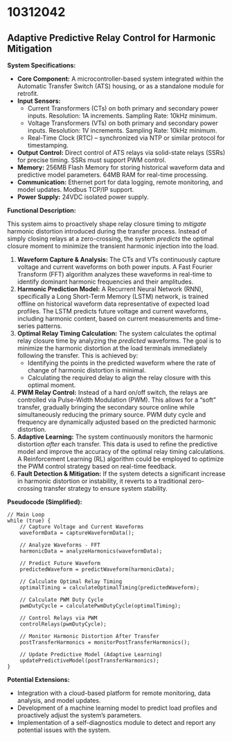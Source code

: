 # 10312042

## Adaptive Predictive Relay Control for Harmonic Mitigation

**System Specifications:**

*   **Core Component:** A microcontroller-based system integrated within the Automatic Transfer Switch (ATS) housing, or as a standalone module for retrofit.
*   **Input Sensors:**
    *   Current Transformers (CTs) on both primary and secondary power inputs.  Resolution: 1A increments. Sampling Rate: 10kHz minimum.
    *   Voltage Transformers (VTs) on both primary and secondary power inputs. Resolution: 1V increments. Sampling Rate: 10kHz minimum.
    *   Real-Time Clock (RTC) – synchronized via NTP or similar protocol for timestamping.
*   **Output Control:** Direct control of ATS relays via solid-state relays (SSRs) for precise timing. SSRs must support PWM control.
*   **Memory:** 256MB Flash Memory for storing historical waveform data and predictive model parameters. 64MB RAM for real-time processing.
*   **Communication:** Ethernet port for data logging, remote monitoring, and model updates.  Modbus TCP/IP support.
*   **Power Supply:** 24VDC isolated power supply.

**Functional Description:**

This system aims to proactively shape relay closure timing to *mitigate* harmonic distortion introduced during the transfer process.  Instead of simply closing relays at a zero-crossing, the system *predicts* the optimal closure moment to minimize the transient harmonic injection into the load.

1.  **Waveform Capture & Analysis:** The CTs and VTs continuously capture voltage and current waveforms on both power inputs. A Fast Fourier Transform (FFT) algorithm analyzes these waveforms in real-time to identify dominant harmonic frequencies and their amplitudes.
2.  **Harmonic Prediction Model:** A Recurrent Neural Network (RNN), specifically a Long Short-Term Memory (LSTM) network, is trained offline on historical waveform data representative of expected load profiles. The LSTM predicts future voltage and current waveforms, including harmonic content, based on current measurements and time-series patterns.
3.  **Optimal Relay Timing Calculation:** The system calculates the optimal relay closure time by analyzing the *predicted* waveforms. The goal is to minimize the harmonic distortion at the load terminals immediately following the transfer. This is achieved by:
    *   Identifying the points in the predicted waveform where the rate of change of harmonic distortion is minimal.
    *   Calculating the required delay to align the relay closure with this optimal moment.
4.  **PWM Relay Control:** Instead of a hard on/off switch, the relays are controlled via Pulse-Width Modulation (PWM). This allows for a “soft” transfer, gradually bringing the secondary source online while simultaneously reducing the primary source. PWM duty cycle and frequency are dynamically adjusted based on the predicted harmonic distortion.
5.  **Adaptive Learning:** The system continuously monitors the harmonic distortion *after* each transfer. This data is used to refine the predictive model and improve the accuracy of the optimal relay timing calculations.  A Reinforcement Learning (RL) algorithm could be employed to optimize the PWM control strategy based on real-time feedback.
6.  **Fault Detection & Mitigation:** If the system detects a significant increase in harmonic distortion or instability, it reverts to a traditional zero-crossing transfer strategy to ensure system stability.

**Pseudocode (Simplified):**

```
// Main Loop
while (true) {
    // Capture Voltage and Current Waveforms
    waveformData = captureWaveformData();

    // Analyze Waveforms - FFT
    harmonicData = analyzeHarmonics(waveformData);

    // Predict Future Waveform
    predictedWaveform = predictWaveform(harmonicData);

    // Calculate Optimal Relay Timing
    optimalTiming = calculateOptimalTiming(predictedWaveform);

    // Calculate PWM Duty Cycle
    pwmDutyCycle = calculatePwmDutyCycle(optimalTiming);

    // Control Relays via PWM
    controlRelays(pwmDutyCycle);

    // Monitor Harmonic Distortion After Transfer
    postTransferHarmonics = monitorPostTransferHarmonics();

    // Update Predictive Model (Adaptive Learning)
    updatePredictiveModel(postTransferHarmonics);
}
```

**Potential Extensions:**

*   Integration with a cloud-based platform for remote monitoring, data analysis, and model updates.
*   Development of a machine learning model to predict load profiles and proactively adjust the system’s parameters.
*   Implementation of a self-diagnostics module to detect and report any potential issues with the system.